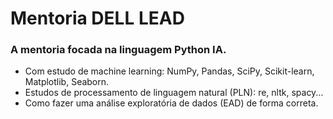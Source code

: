 # Mentoria **DELL** **LEAD**
### A mentoria focada na linguagem **Python** **IA**. 
- Com estudo de machine learning: NumPy, Pandas, SciPy, Scikit-learn, Matplotlib, Seaborn. 
- Estudos de processamento de linguagem natural (PLN): re, nltk, spacy...
- Como fazer uma análise exploratória de dados (EAD) de forma correta.
